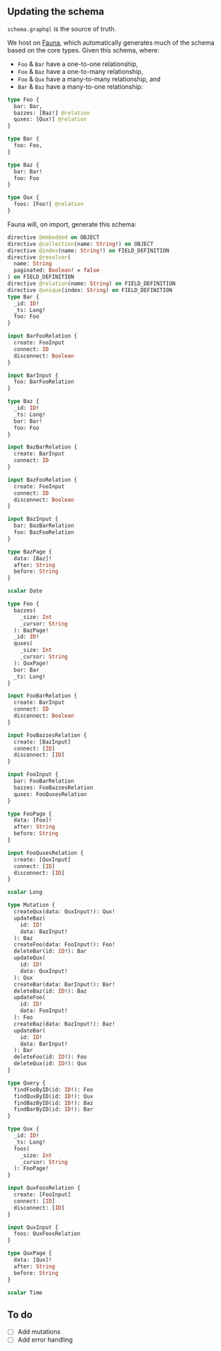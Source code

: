 ## Updating the schema

`schema.graphql` is the source of truth.

We host on [Fauna](https://fauna.com), which automatically generates much of the schema based on the core types. Given this schema, where:

- `Foo` & `Bar` have a one-to-one relationship,
- `Foo` & `Baz` have a one-to-many relationship,
- `Foo` & `Qux` have a many-to-many relationship, and
- `Bar` & `Baz` have a many-to-one relationship:

```graphql
type Foo {
  bar: Bar,
  bazzes: [Baz!] @relation
  quxes: [Qux!] @relation
}

type Bar {
  foo: Foo,
}

type Baz {
  bar: Bar!
  foo: Foo
}

type Qux {
  foos: [Foo!] @relation
}
```

Fauna will, on import, generate this schema:

```graphql
directive @embedded on OBJECT
directive @collection(name: String!) on OBJECT
directive @index(name: String!) on FIELD_DEFINITION
directive @resolver(
  name: String
  paginated: Boolean! = false
) on FIELD_DEFINITION
directive @relation(name: String) on FIELD_DEFINITION
directive @unique(index: String) on FIELD_DEFINITION
type Bar {
  _id: ID!
  _ts: Long!
  foo: Foo
}

input BarFooRelation {
  create: FooInput
  connect: ID
  disconnect: Boolean
}

input BarInput {
  foo: BarFooRelation
}

type Baz {
  _id: ID!
  _ts: Long!
  bar: Bar!
  foo: Foo
}

input BazBarRelation {
  create: BarInput
  connect: ID
}

input BazFooRelation {
  create: FooInput
  connect: ID
  disconnect: Boolean
}

input BazInput {
  bar: BazBarRelation
  foo: BazFooRelation
}

type BazPage {
  data: [Baz]!
  after: String
  before: String
}

scalar Date

type Foo {
  bazzes(
    _size: Int
    _cursor: String
  ): BazPage!
  _id: ID!
  quxes(
    _size: Int
    _cursor: String
  ): QuxPage!
  bar: Bar
  _ts: Long!
}

input FooBarRelation {
  create: BarInput
  connect: ID
  disconnect: Boolean
}

input FooBazzesRelation {
  create: [BazInput]
  connect: [ID]
  disconnect: [ID]
}

input FooInput {
  bar: FooBarRelation
  bazzes: FooBazzesRelation
  quxes: FooQuxesRelation
}

type FooPage {
  data: [Foo]!
  after: String
  before: String
}

input FooQuxesRelation {
  create: [QuxInput]
  connect: [ID]
  disconnect: [ID]
}

scalar Long

type Mutation {
  createQux(data: QuxInput!): Qux!
  updateBaz(
    id: ID!
    data: BazInput!
  ): Baz
  createFoo(data: FooInput!): Foo!
  deleteBar(id: ID!): Bar
  updateQux(
    id: ID!
    data: QuxInput!
  ): Qux
  createBar(data: BarInput!): Bar!
  deleteBaz(id: ID!): Baz
  updateFoo(
    id: ID!
    data: FooInput!
  ): Foo
  createBaz(data: BazInput!): Baz!
  updateBar(
    id: ID!
    data: BarInput!
  ): Bar
  deleteFoo(id: ID!): Foo
  deleteQux(id: ID!): Qux
}

type Query {
  findFooByID(id: ID!): Foo
  findQuxByID(id: ID!): Qux
  findBazByID(id: ID!): Baz
  findBarByID(id: ID!): Bar
}

type Qux {
  _id: ID!
  _ts: Long!
  foos(
    _size: Int
    _cursor: String
  ): FooPage!
}

input QuxFoosRelation {
  create: [FooInput]
  connect: [ID]
  disconnect: [ID]
}

input QuxInput {
  foos: QuxFoosRelation
}

type QuxPage {
  data: [Qux]!
  after: String
  before: String
}

scalar Time
```

## To do

- [ ] Add mutations
- [ ] Add error handling
